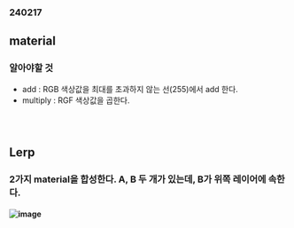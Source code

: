### 240217
## material
### 알아야할 것
- add : RGB 색상값을 최대를 초과하지 않는 선(255)에서 add 한다.
- multiply : RGF 색상값을 곱한다.
### <br/>

## Lerp
### 2가지 material을 합성한다. A, B 두 개가 있는데, B가 위쪽 레이어에 속한다.
#### ![image](https://github.com/Shin-jongwhan/unreal_engine/assets/62974484/345a4a7d-c1e4-4d08-97d6-67841b889a12)
